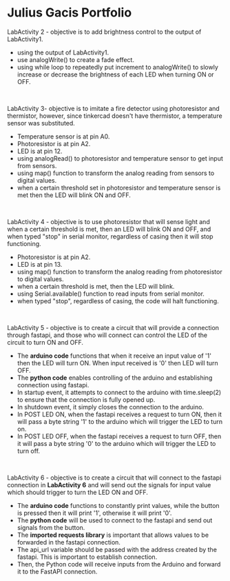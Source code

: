 # Julius Gacis Portfolio

LabActivity 2 - objective is to add brightness control to the output of LabActivity1.
- using the output of LabActivity1.
- use analogWrite() to create a fade effect.
- using while loop to repeatedly put increment to analogWrite() to slowly increase or decrease the brightness of each LED when turning ON or OFF.
<br>

LabActivity 3- objective is to imitate a fire detector using photoresistor and thermistor, however, since tinkercad doesn't have thermistor, a temperature sensor was substituted.
- Temperature sensor is at pin A0.
- Photoresistor is at pin A2.
- LED is at pin 12.
- using analogRead() to photoresistor and temperature sensor to get input from sensors.
- using map() function to transform the analog reading from sensors to digital values.
- when a certain threshold set in photoresistor and temperature sensor is met then the LED will blink ON and OFF. 
<br>

LabActivity 4 - objective is to use photoresistor that will sense light and when a certain threshold is met, then an LED will blink ON and OFF, and when typed "stop" in serial monitor, regardless of casing then it will stop functioning.
- Photoresistor is at pin A2.
- LED is at pin 13.
- using map() function to transform the analog reading from photoresistor to digital values.
- when a certain threshold is met, then the LED will blink.
- using Serial.available() function to read inputs from serial monitor.
- when typed "stop", regardless of casing, the code will halt functioning. 
<br>

LabActivity 5 - objective is to create a circuit that will provide a connection through fastapi, and those who will connect can control the LED of the circuit to turn ON and OFF.
- The **arduino code** functions that when it receive an input value of '1' then the LED will turn ON. When input received is '0' then LED will turn OFF.
- The **python code** enables controlling of the arduino and establishing connection using fastapi.
- In startup event, it attempts to connect to the arduino with time.sleep(2) to ensure that the connection is fully opened up.
- In shutdown event, it simply closes the connection to the arduino.
- In POST LED ON, when the fastapi receives a request to turn ON, then it will pass a byte string '1' to the arduino which will trigger the LED to turn on.
- In POST LED OFF, when the fastapi receives a request to turn OFF, then it will pass a byte string '0' to the arduino which will trigger the LED to turn off. 
<br>

LabActivity 6 - objective is to create a circuit that will connect to the fastapi connection in **LabActivity 6** and will send out the signals for input value which should trigger to turn the LED ON and OFF.
- The **arduino code** functions to constantly print values, while the button is pressed then it will print '1', otherwise it will print '0'.
- The **python code** will be used to connect to the fastapi and send out signals from the button.
- The **imported requests library** is important that allows values to be forwarded in the fastapi connection.
- The api_url variable should be passed with the address created by the fastapi. This is important to establish connection.
- Then, the Python code will receive inputs from the Arduino and forward it to the FastAPI connection.
